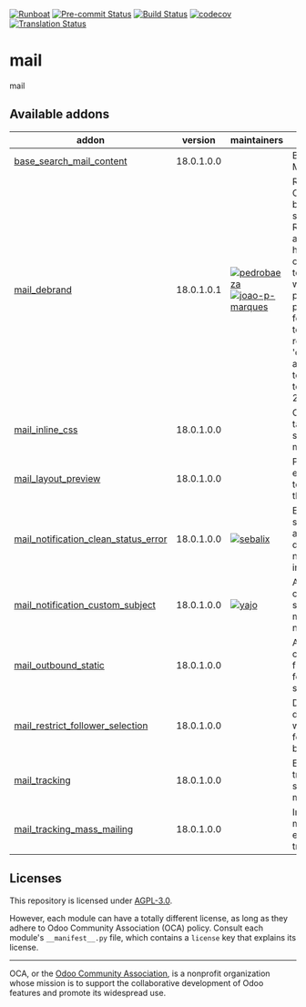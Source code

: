 [![Runboat](https://img.shields.io/badge/runboat-Try%20me-875A7B.png)](https://runboat.odoo-community.org/builds?repo=OCA/mail&target_branch=18.0)
[![Pre-commit Status](https://github.com/OCA/mail/actions/workflows/pre-commit.yml/badge.svg?branch=18.0)](https://github.com/OCA/mail/actions/workflows/pre-commit.yml?query=branch%3A18.0)
[![Build Status](https://github.com/OCA/mail/actions/workflows/test.yml/badge.svg?branch=18.0)](https://github.com/OCA/mail/actions/workflows/test.yml?query=branch%3A18.0)
[![codecov](https://codecov.io/gh/OCA/mail/branch/18.0/graph/badge.svg)](https://codecov.io/gh/OCA/mail)
[![Translation Status](https://translation.odoo-community.org/widgets/mail-18-0/-/svg-badge.svg)](https://translation.odoo-community.org/engage/mail-18-0/?utm_source=widget)

<!-- /!\ do not modify above this line -->

# mail

mail

<!-- /!\ do not modify below this line -->

<!-- prettier-ignore-start -->

[//]: # (addons)

Available addons
----------------
addon | version | maintainers | summary
--- | --- | --- | ---
[base_search_mail_content](base_search_mail_content/) | 18.0.1.0.0 |  | Base Search Mail Content
[mail_debrand](mail_debrand/) | 18.0.1.0.1 | [![pedrobaeza](https://github.com/pedrobaeza.png?size=30px)](https://github.com/pedrobaeza) [![joao-p-marques](https://github.com/joao-p-marques.png?size=30px)](https://github.com/joao-p-marques) | Remove Odoo branding in sent emails Removes anchor <a href odoo.com togheder with it's parent ( for powerd by) form all the templates removes any 'odoo' that are in tempalte texts > 20characters
[mail_inline_css](mail_inline_css/) | 18.0.1.0.0 |  | Convert style tags in inline style in your mails
[mail_layout_preview](mail_layout_preview/) | 18.0.1.0.0 |  | Preview email templates in the browser
[mail_notification_clean_status_error](mail_notification_clean_status_error/) | 18.0.1.0.0 | [![sebalix](https://github.com/sebalix.png?size=30px)](https://github.com/sebalix) | Extend Odoo scheduled action to also delete notifications in error.
[mail_notification_custom_subject](mail_notification_custom_subject/) | 18.0.1.0.0 | [![yajo](https://github.com/yajo.png?size=30px)](https://github.com/yajo) | Apply a custom subject to mail notifications
[mail_outbound_static](mail_outbound_static/) | 18.0.1.0.0 |  | Allows you to configure the from header for a mail server.
[mail_restrict_follower_selection](mail_restrict_follower_selection/) | 18.0.1.0.0 |  | Define a domain from which followers can be selected
[mail_tracking](mail_tracking/) | 18.0.1.0.0 |  | Email tracking system for all mails sent
[mail_tracking_mass_mailing](mail_tracking_mass_mailing/) | 18.0.1.0.0 |  | Improve mass mailing email tracking

[//]: # (end addons)

<!-- prettier-ignore-end -->

## Licenses

This repository is licensed under [AGPL-3.0](LICENSE).

However, each module can have a totally different license, as long as they adhere to
Odoo Community Association (OCA) policy. Consult each module's `__manifest__.py` file,
which contains a `license` key that explains its license.

---

OCA, or the [Odoo Community Association](http://odoo-community.org/), is a nonprofit
organization whose mission is to support the collaborative development of Odoo features
and promote its widespread use.
